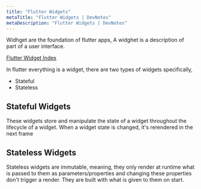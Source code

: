 ```yaml
---
title: "Flutter Widgets"
metaTitle: "Flutter Widgets | DevNotes"
metaDescription: "Flutter Widgets | DevNotes"
---
```


Widhget are the foundation of flutter apps, A widghet is a description of part of a user interface.

[Flutter Widget Index](https://flutter.dev/docs/reference/widgets)

In flutter everything is a widget, there are two types of widgets specifically,
* Stateful
* Stateless


## Stateful Widgets
These widgets store and manipulate the state of a widget throughout the lifecycle of a widget. When a widget state is changed, it's rerendered in the next frame

## Stateless Widgets
Stateless widgets are immutable, meaning, they only render at runtime what is passed to them as parameters/properties and changing these properties don't trigger a render. They are built with what is given to them on start.